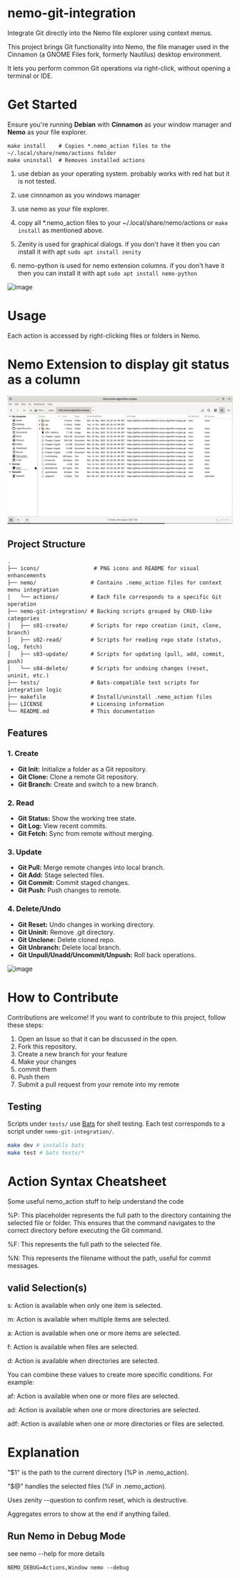 nemo-git-integration
=====

Integrate Git directly into the Nemo file explorer using context menus.

This project brings Git functionality into Nemo, the file manager used in the Cinnamon (a GNOME Files fork, formerly Nautilus) desktop environment. 

It lets you perform common Git operations via right-click, without opening a terminal or IDE.


# Get Started 

Ensure you're running **Debian** with **Cinnamon** as your window manager and **Nemo** as your file explorer.

```
make install    # Copies *.nemo_action files to the ~/.local/share/nemo/actions folder
make uninstall  # Removes installed actions
```

1. use debian as your operating system. probably works with red hat but it is not tested.  

2. use cinnnamon as you windows manager  

3. use nemo as your file explorer.
   
5. copy all *.nemo_action files to your ~/.local/share/nemo/actions or ```make install``` as mentioned above.

6. Zenity is used for graphical dialogs. if you don't have it then you can install it with apt ```sudo apt install zenity```
 
7. nemo-python is used for nemo extension columns. if you don't have it then you can install it with apt ```sudo apt install nemo-python```

![image](https://github.com/wilsonify/nemo-git-integration/assets/26659886/e41bb677-e998-4b50-9ddc-af0f1370aff1)

# Usage

Each action is accessed by right-clicking files or folders in Nemo.

# Nemo Extension to display git status as a column 

![img.png](img.png)

## Project Structure

```
.
├── icons/                 # PNG icons and README for visual enhancements
├── nemo/                 # Contains .nemo_action files for context menu integration
│   └── actions/          # Each file corresponds to a specific Git operation
├── nemo-git-integration/ # Backing scripts grouped by CRUD-like categories
│   ├── s01-create/       # Scripts for repo creation (init, clone, branch)
│   ├── s02-read/         # Scripts for reading repo state (status, log, fetch)
│   ├── s03-update/       # Scripts for updating (pull, add, commit, push)
│   └── s04-delete/       # Scripts for undoing changes (reset, uninit, etc.)
├── tests/                # Bats-compatible test scripts for integration logic
├── makefile              # Install/uninstall .nemo_action files
├── LICENSE               # Licensing information
└── README.md             # This documentation
```

## Features

### 1. Create

- **Git Init:** Initialize a folder as a Git repository.
- **Git Clone:** Clone a remote Git repository.
- **Git Branch:** Create and switch to a new branch.

### 2. Read

- **Git Status:** Show the working tree state.
- **Git Log:** View recent commits.
- **Git Fetch:** Sync from remote without merging.

### 3. Update

- **Git Pull:** Merge remote changes into local branch.
- **Git Add:** Stage selected files.
- **Git Commit:** Commit staged changes.
- **Git Push:** Push changes to remote.

### 4. Delete/Undo

- **Git Reset:** Undo changes in working directory.
- **Git Uninit:** Remove .git directory.
- **Git Unclone:** Delete cloned repo.
- **Git Unbranch:** Delete local branch.
- **Git Unpull/Unadd/Uncommit/Unpush:** Roll back operations.

![image](https://github.com/wilsonify/nemo-git-integration/assets/26659886/f0c17b0f-f2c7-4d94-9cb0-0abc031782e5)

# How to Contribute

Contributions are welcome! If you want to contribute to this project, follow these steps:

1. Open an Issue so that it can be discussed in the open.
2. Fork this repository.
3. Create a new branch for your feature
4. Make your changes
5. commit them
6. Push them
7. Submit a pull request from your remote into my remote

## Testing

Scripts under `tests/` use [Bats](https://github.com/bats-core/bats-core) for shell testing. Each test corresponds to a script under `nemo-git-integration/`.

```bash
make dev # installs bats
make test # bats tests/*
```


# Action Syntax Cheatsheet

Some useful nemo_action stuff to help understand the code

%P: This placeholder represents the full path to the directory containing the selected file or folder. This ensures that the command navigates to the correct directory before executing the Git command.

%F: This represents the full path to the selected file.

%N: This represents the filename without the path, useful for commit messages.

## valid Selection(s)

s: Action is available when only one item is selected.

m: Action is available when multiple items are selected.

a: Action is available when one or more items are selected.

f: Action is available when files are selected.

d: Action is available when directories are selected.

You can combine these values to create more specific conditions. For example:

af: Action is available when one or more files are selected.

ad: Action is available when one or more directories are selected.

adf: Action is available when one or more directories or files are selected.

# Explanation

"$1" is the path to the current directory (%P in .nemo_action).

"$@" handles the selected files (%F in .nemo_action).

Uses zenity --question to confirm reset, which is destructive.

Aggregates errors to show at the end if anything failed.

## Run Nemo in Debug Mode

see nemo --help for more details
```
NEMO_DEBUG=Actions,Window nemo --debug
```


